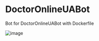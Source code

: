 # DoctorOnlineUABot
Bot for DoctorOnlineUABot with Dockerfile

![image](https://user-images.githubusercontent.com/31845900/172669307-55e0b072-0bff-42cc-b1bd-1f068e86425f.png)

